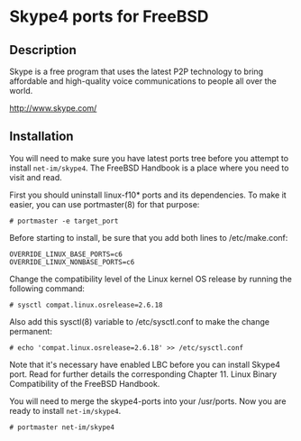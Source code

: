 Skype4 ports for FreeBSD
========================

Description
-----------
Skype is a free program that uses the latest P2P technology to bring
affordable and high-quality voice communications to people all over
the world.

http://www.skype.com/

Installation
------------
You will need to make sure you have latest ports tree before you attempt to install `net-im/skype4`. The FreeBSD Handbook is a place where you need to visit and read. 

First you should uninstall linux-f10* ports and its dependencies. To make it easier, you can use portmaster(8) for that purpose:

    # portmaster -e target_port

Before starting to install, be sure that you add both lines to /etc/make.conf:

    OVERRIDE_LINUX_BASE_PORTS=c6
    OVERRIDE_LINUX_NONBASE_PORTS=c6
    
Change the compatibility level of the Linux kernel OS release by running the following command:

    # sysctl compat.linux.osrelease=2.6.18

Also add this sysctl(8) variable to /etc/sysctl.conf to make the change permanent:

    # echo 'compat.linux.osrelease=2.6.18' >> /etc/sysctl.conf

Note that it's necessary have enabled LBC before you can install Skype4 port. Read for further details the corresponding Chapter 11. Linux Binary Compatibility of the FreeBSD Handbook.
    
You will need to merge the skype4-ports into your /usr/ports. Now you are ready to install `net-im/skype4`.

    # portmaster net-im/skype4

